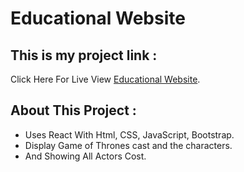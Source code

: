 # Educational Website

## This is my project link :

Click Here For Live View [Educational Website](https://assignment-8-ibrahim.netlify.app/).

## About This Project :

- Uses React With Html, CSS, JavaScript, Bootstrap.
- Display Game of Thrones cast and the characters.
- And Showing All Actors Cost.

